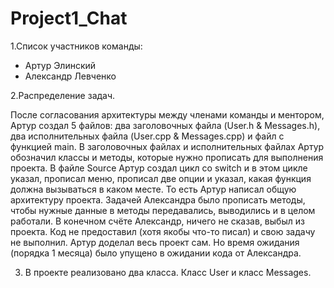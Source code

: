 # Project1_Chat

1.Список участников команды:
- Артур Элинский 
- Александр Левченко

2.Распределение задач.

После согласования архитектуры между членами команды и ментором, Артур создал 5 файлов: два заголовочных файла (User.h & Messages.h), два исполнительных файла (User.cpp & Messages.cpp) и файл с функцией main. В заголовочных файлах и исполнительных файлах Артур обозначил классы и методы, которые нужно прописать для выполнения проекта. В файле Source Артур создал цикл со switch и в этом цикле указал, прописал меню, прописал две опции и указал, какая функция должна вызываться в каком месте. То есть Артур написал общую архитектуру проекта. Задачей Александра было прописать методы, чтобы нужные данные в методы передавались, выводились и в целом работали.
В конечном счёте Александр, ничего не сказав, выбыл из проекта. Код не предоставил (хотя якобы что-то писал) и свою задачу не выполнил. Артур доделал весь проект сам. Но время ожидания (порядка 1 месяца) было упущено в ожидании кода от Александра.

3. В проекте реализовано два класса. Класс User и класс Messages. 
